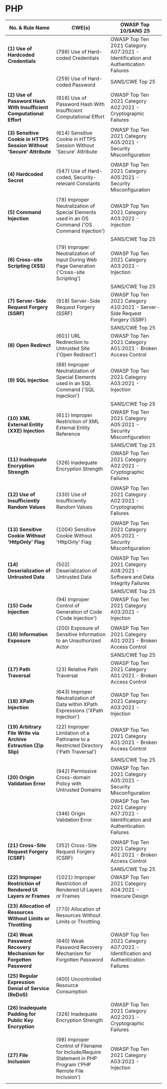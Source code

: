 # PHP

| No. & Rule Name                                                      | CWE(s)                                                                                                       | OWASP Top 10/SANS 25                                                              |
| -------------------------------------------------------------------- | ------------------------------------------------------------------------------------------------------------ | --------------------------------------------------------------------------------- |
| **(1) Use of Hardcoded Credentials**                                 | (798) Use of Hard-coded Credentials                                                                          | OWASP Top Ten 2021 Category A07:2021 - Identification and Authentication Failures |
|                                                                      | (259) Use of Hard-coded Password                                                                             | SANS/CWE Top 25                                                                   |
|                                                                      |                                                                                                              |                                                                                   |
| **(2) Use of Password Hash With Insufficient Computational Effort**  | (916) Use of Password Hash With Insufficient Computational Effort                                            | OWASP Top Ten 2021 Category A02:2021 - Cryptographic Failures                     |
|                                                                      |                                                                                                              |                                                                                   |
| **(3) Sensitive Cookie in HTTPS Session Without 'Secure' Attribute** | (614) Sensitive Cookie in HTTPS Session Without 'Secure' Attribute                                           | OWASP Top Ten 2021 Category A05:2021 - Security Misconfiguration                  |
|                                                                      |                                                                                                              |                                                                                   |
| **(4) Hardcoded Secret**                                             | (547) Use of Hard-coded, Security-relevant Constants                                                         | OWASP Top Ten 2021 Category A05:2021 - Security Misconfiguration                  |
|                                                                      |                                                                                                              |                                                                                   |
| **(5) Command Injection**                                            | (78) Improper Neutralization of Special Elements used in an OS Command ('OS Command Injection')              | OWASP Top Ten 2021 Category A03:2021 - Injection                                  |
|                                                                      |                                                                                                              | SANS/CWE Top 25                                                                   |
| **(6) Cross-site Scripting (XSS)**                                   | (79) Improper Neutralization of Input During Web Page Generation ('Cross-site Scripting')                    | OWASP Top Ten 2021 Category A03:2021 - Injection                                  |
|                                                                      |                                                                                                              | SANS/CWE Top 25                                                                   |
| **(7) Server-Side Request Forgery (SSRF)**                           | (918) Server-Side Request Forgery (SSRF)                                                                     | OWASP Top Ten 2021 Category A10:2021 - Server-Side Request Forgery (SSRF)         |
|                                                                      |                                                                                                              | SANS/CWE Top 25                                                                   |
| **(8) Open Redirect**                                                | (601) URL Redirection to Untrusted Site ('Open Redirect')                                                    | OWASP Top Ten 2021 Category A01:2021 - Broken Access Control                      |
|                                                                      |                                                                                                              |                                                                                   |
| **(9) SQL Injection**                                                | (89) Improper Neutralization of Special Elements used in an SQL Command ('SQL Injection')                    | OWASP Top Ten 2021 Category A03:2021 - Injection                                  |
|                                                                      |                                                                                                              | SANS/CWE Top 25                                                                   |
| **(10) XML External Entity (XXE) Injection**                         | (611) Improper Restriction of XML External Entity Reference                                                  | OWASP Top Ten 2021 Category A05:2021 - Security Misconfiguration                  |
|                                                                      |                                                                                                              | SANS/CWE Top 25                                                                   |
| **(11) Inadequate Encryption Strength**                              | (326) Inadequate Encryption Strength                                                                         | OWASP Top Ten 2021 Category A02:2021 - Cryptographic Failures                     |
|                                                                      |                                                                                                              |                                                                                   |
| **(12) Use of Insufficiently Random Values**                         | (330) Use of Insufficiently Random Values                                                                    | OWASP Top Ten 2021 Category A02:2021 - Cryptographic Failures                     |
|                                                                      |                                                                                                              |                                                                                   |
| **(13) Sensitive Cookie Without 'HttpOnly' Flag**                    | (1004) Sensitive Cookie Without 'HttpOnly' Flag                                                              | OWASP Top Ten 2021 Category A05:2021 - Security Misconfiguration                  |
|                                                                      |                                                                                                              |                                                                                   |
| **(14) Deserialization of Untrusted Data**                           | (502) Deserialization of Untrusted Data                                                                      | OWASP Top Ten 2021 Category A08:2021 - Software and Data Integrity Failures       |
|                                                                      |                                                                                                              | SANS/CWE Top 25                                                                   |
| **(15) Code Injection**                                              | (94) Improper Control of Generation of Code ('Code Injection')                                               | OWASP Top Ten 2021 Category A03:2021 - Injection                                  |
|                                                                      |                                                                                                              |                                                                                   |
| **(16) Information Exposure**                                        | (200) Exposure of Sensitive Information to an Unauthorized Actor                                             | OWASP Top Ten 2021 Category A01:2021 - Broken Access Control                      |
|                                                                      |                                                                                                              | SANS/CWE Top 25                                                                   |
| **(17) Path Traversal**                                              | (23) Relative Path Traversal                                                                                 | OWASP Top Ten 2021 Category A01:2021 - Broken Access Control                      |
|                                                                      |                                                                                                              |                                                                                   |
| **(18) XPath Injection**                                             | (643) Improper Neutralization of Data within XPath Expressions ('XPath Injection')                           | OWASP Top Ten 2021 Category A03:2021 - Injection                                  |
|                                                                      |                                                                                                              |                                                                                   |
| **(19) Arbitrary File Write via Archive Extraction (Zip Slip)**      | (22) Improper Limitation of a Pathname to a Restricted Directory ('Path Traversal')                          | OWASP Top Ten 2021 Category A01:2021 - Broken Access Control                      |
|                                                                      |                                                                                                              | SANS/CWE Top 25                                                                   |
| **(20) Origin Validation Error**                                     | (942) Permissive Cross-domain Policy with Untrusted Domains                                                  | OWASP Top Ten 2021 Category A05:2021 - Security Misconfiguration                  |
|                                                                      | (346) Origin Validation Error                                                                                | OWASP Top Ten 2021 Category A07:2021 - Identification and Authentication Failures |
|                                                                      |                                                                                                              |                                                                                   |
| **(21) Cross-Site Request Forgery (CSRF)**                           | (352) Cross-Site Request Forgery (CSRF)                                                                      | OWASP Top Ten 2021 Category A01:2021 - Broken Access Control                      |
|                                                                      |                                                                                                              | SANS/CWE Top 25                                                                   |
| **(22) Improper Restriction of Rendered UI Layers or Frames**        | (1021) Improper Restriction of Rendered UI Layers or Frames                                                  | OWASP Top Ten 2021 Category A04:2021 - Insecure Design                            |
|                                                                      |                                                                                                              |                                                                                   |
| **(23) Allocation of Resources Without Limits or Throttling**        | (770) Allocation of Resources Without Limits or Throttling                                                   |                                                                                   |
|                                                                      |                                                                                                              |                                                                                   |
| **(24) Weak Password Recovery Mechanism for Forgotten Password**     | (640) Weak Password Recovery Mechanism for Forgotten Password                                                | OWASP Top Ten 2021 Category A07:2021 - Identification and Authentication Failures |
|                                                                      |                                                                                                              |                                                                                   |
| **(25) Regular Expression Denial of Service (ReDoS)**                | (400) Uncontrolled Resource Consumption                                                                      |                                                                                   |
|                                                                      |                                                                                                              |                                                                                   |
| **(26) Inadequate Padding for Public Key Encryption**                | (326) Inadequate Encryption Strength                                                                         | OWASP Top Ten 2021 Category A02:2021 - Cryptographic Failures                     |
|                                                                      |                                                                                                              |                                                                                   |
| **(27) File Inclusion**                                              | (98) Improper Control of Filename for Include/Require Statement in PHP Program ('PHP Remote File Inclusion') | OWASP Top Ten 2021 Category A03:2021 - Injection                                  |
|                                                                      |                                                                                                              |                                                                                   |
